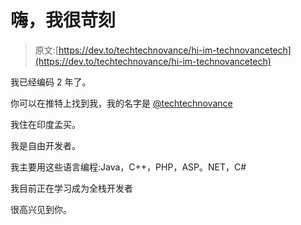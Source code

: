 # 嗨，我很苛刻

> 原文:[https://dev.to/techtechnovance/hi-im-technovancetech](https://dev.to/techtechnovance/hi-im-technovancetech)

我已经编码 2 年了。

你可以在推特上找到我，我的名字是 [@techtechnovance](https://twitter.com/techtechnovance)

我住在印度孟买。

我是自由开发者。

我主要用这些语言编程:Java，C++，PHP，ASP。NET，C#

我目前正在学习成为全栈开发者

很高兴见到你。